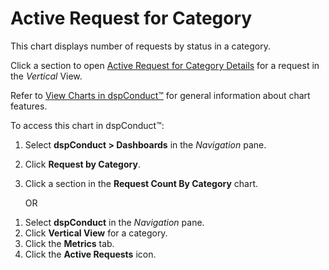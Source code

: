 # Active Request for Category

This chart displays number of requests by status in a category.

Click a section to open [Active Request for Category
Details](../Page_Desc/Active_Request_for_Category_Details.htm) for a
request in the *Vertical* View.

Refer to [View Charts in dspConduct™](View_Charts.htm) for general
information about chart features.

To access this chart in dspConduct™:

1.  Select **dspConduct \> Dashboards** in the *Navigation* pane.

2.  Click **Request by Category**.

3.  Click a section in the **Request Count By Category** chart.
    
    OR

<!-- end list -->

1.  Select **dspConduct** in the *Navigation* pane.
2.  Click **Vertical View** for a category.
3.  Click the **Metrics** tab.
4.  Click the **Active Requests** icon.
